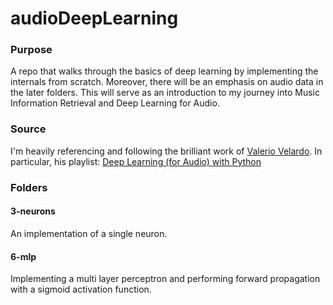 # audioDeepLearning

### Purpose
A repo that walks through the basics of deep learning by 
implementing the internals from scratch. Moreover, 
there will be an emphasis on audio data in the later folders. This 
will serve as an introduction to my journey into Music Information Retrieval and
Deep Learning for Audio.

### Source
I'm heavily referencing and following the brilliant work of [Valerio Velardo](https://valeriovelardo.com). In particular, 
his playlist: [Deep Learning (for Audio) with Python](https://www.youtube.com/playlist?list=PL-wATfeyAMNrtbkCNsLcpoAyBBRJZVlnf)

### Folders
#### 3-neurons
An implementation of a single neuron.

#### 6-mlp
Implementing a multi layer perceptron and performing forward
propagation with a sigmoid activation function.

